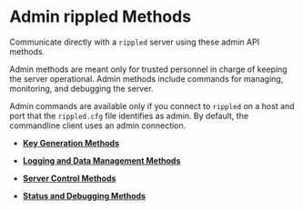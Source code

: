 # Admin rippled Methods

Communicate directly with a `rippled` server using these admin API methods.

Admin methods are meant only for trusted personnel in charge of keeping the server operational. Admin methods include commands for managing, monitoring, and debugging the server.

Admin commands are available only if you connect to `rippled` on a host and port that the `rippled.cfg` file identifies as admin. By default, the commandline client uses an admin connection.
<!--{# TODO: add a link to a doc that specifically talks about how to set this config setting #}-->

* **[Key Generation Methods](x)**
<!--{# TODO: provide overview text of what this method type is all about #}-->

* **[Logging and Data Management Methods](x)**
<!--{# TODO: provide overview text of what this method type is all about #}-->

* **[Server Control Methods](x)**
<!--{# TODO: provide overview text of what this method type is all about #}-->

* **[Status and Debugging Methods](x)**
<!--{# TODO: provide overview text of what this method type is all about #}-->
